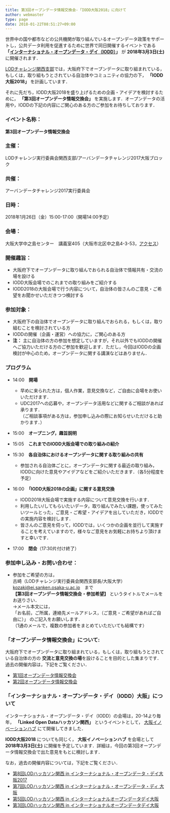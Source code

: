 ```yaml
---
title: 第3回オープンデータ情報交換会-「IODD大阪2018」に向けて
author: webmaster
type: page
date: 2018-01-22T08:51:27+09:00
---
```


世界中の国や都市などの公共機関が取り組んでいるオープンデータ政策をサポートし，公共データ利用を促進するために世界で同日開催するイベントである
**「[インターナショナル・オープンデータ・デイ（IODD）][1]」**
が
**2018年3月3日(土)**
に開催されます．  

[LODチャレンジ関西支部][2]では，大阪府下でオープンデータに取り組まれている，もしくは，取り組もうとされている自治体やコミュニティの協力の下，
**「IODD大阪2018」**
を計画しています．  

それに先だち，IODD大阪2018を盛り上げるための企画・アイデアを検討するために，
**「第3回オープンデータ情報交換会」**
を実施します．オープンデータの活用や，IODDの下記の内容にご関心のある方のご参加をお待ちしております．  

### イベント名称：

**第3回オープンデータ情報交換会**  

### 主催：

LODチャレンジ実行委員会関西支部/アーバンデータチャレンジ2017大阪ブロック  

### 共催：

アーバンデータチャレンジ2017実行委員会  

### 日時：

2018年1月26日（金）15:00-17:00（開場14:00予定）  

### 会場：

大阪大学中之島センター　講義室405（大阪市北区中之島4-3-53，[アクセス][3]）  

### 開催趣旨：

  * 大阪府下でオープンデータに取り組んでおられる自治体で情報共有・交流の場を設ける
  * IODD大阪会場でのこれまでの取り組みをご紹介する
  * IODD2018の大阪会場で行う内容について，自治体の皆さんのご意見・ご希望をお聞かせいただきつつ検討する  

### 参加対象：

  * 大阪府下の自治体でオープンデータに取り組んでおられる，もしくは，取り組むことを検討されている方
  * IODDの開催（企画・運営）への協力に，ご関心のある方
  * **注：** 主に自治体の方の参加を想定していますが，それ以外でもIODDの開催へご協力いただける方のご参加を歓迎します．ただし，今回はIODDの企画検討が中心のため，オープンデータに関する講演などはありません．  

### プログラム

+ 14:00　**開場**

  * 早めに来られた方は，個人作業，意見交換など，ご自由に会場をお使いいただけます．
  * UDC2017への応募や，オープンデータ活用などに関するご相談があれば承ります．  
    （ご相談事項がある方は，参加申し込みの際にお知らせいただけると助かります．）

+ 15:00　**オープニング，趣旨説明**

+ 15:05　**これまでのIODD大阪会場での取り組みの紹介**

+ 15:30　**各自治体におけるオープンデータに関する取り組みの共有**

  * 参加される自治体ごとに，オープンデータに関する最近の取り組み，IODDに向けた意見やアイデアなどをご紹介いただきます．（各5分程度を予定）

+ 16:00　**「IODD大阪2018の企画」に関する意見交換**

  * IODD2018大阪会場で実施する内容について意見交換を行います．
  * 利用したい/してもらいたいデータ，取り組んでみたい課題，使ってみたいツールとった，ご意見・ご希望・アイデアを出していただき，IODDでの実施内容を検討します．
  * 皆さんのご意見を伺って，IODDでは，いくつかの企画を並行して実施することを考えていますので，様々なご意見をお気軽にお持ちより頂けますと幸いです．

+ 17:00　**閉会**（17:30片付け終了）

### 参加申し込み・お問い合わせ：

  * 参加をご希望の方は，  
    古崎（LODチャレンジ実行委員会関西支部長/大阪大学）  
    kozaki@ei.sanken.osaka-u.ac.jp　まで  
    **【第3回オープンデータ情報交換会・参加希望】**
    というタイトルでメールをお送りさい．  
    →メール本文には，  
    「お名前，ご所属，連絡先メールアドレス，（ご意見・ご希望があればご自由に）」 
    のご記入をお願いします．  
    （1通のメールで，複数の参加者をまとめていただいても結構です）  

### 「オープンデータ情報交換会」について:

大阪府下でオープンデータに取り組まれている，もしくは，取り組もうとされている自治体の方の
**交流と意見交換の場**を設けることを目的とした集まりです．過去の開催内容は，下記をご覧ください．

  * [第1回オープンデータ情報交換会][4]
  * [第2回オープンデータ情報交換会][5]

### 「インターナショナル・オープンデータ・デイ（IODD）大阪」について

インターナショナル・オープンデータ・デイ（IODD）の会場は，20-14より毎年，
**「Linked Open Dataハッカソン関西」**
というイベントとして，
[大阪イノベーションハブ][6]
にて開催してきました．

**IODD大阪2018**
についても同じく，
**大阪イノベーションハブ**
を会場として
**2018年3月3日(土)**
に開催を予定しています．詳細は，今回の第3回オープンデータ情報交換会で出た意見をもとに検討します．

なお，過去の開催内容については，下記をご覧ください．

  * [第8回LODハッカソン関西 in インターナショナル・オープンデータ・デイ大阪2017][7]
  * [第7回LODハッカソン関西 in インターナショナル・オープンデータ・ディ 大阪][8]
  * [第5回LODハッカソン関西 in インターナショナルオープンデータデイ大阪][9]
  * [第3回LODハッカソン関西 in インターナショナルオープンデータデイ大阪][10]

&nbsp;

 [1]: http://odd.okfn.jp/
 [2]: /about/
 [3]: http://www.onc.osaka-u.ac.jp/others/map/index.php
 [4]: /event/lod-20170721/
 [5]: https://peatix.com/event/317763
 [6]: https://www.innovation-osaka.jp/ja/
 [7]: /event/lod-20170305/
 [8]: /event/lod-20160305/
 [9]: /event/lod20150221/
 [10]: /event/lod20140211-22/
